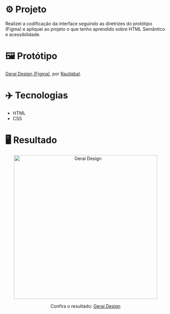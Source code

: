 # ⚙️ Projeto
Realizei a codificação da interface seguindo as diretrizes do protótipo (Figma) e apliquei ao projeto o que tenho aprendido sobre HTML Semântico e acessibilidade.

# 🖼 Protótipo
<a href="https://www.figma.com/community/file/1034686187719186130">Gerai Design (Figma)</a>, por <a href="https://www.figma.com/@rauliqbal">Rauliqbal</a>.

# ✈️ Tecnologias
- HTML
- CSS

# 🖥️ Resultado
<div align="center">
  <img alt="Gerai Design" src="https://i.imgur.com/TsCeSxx.png" width="450px">
  <p>Confira o resultado: <a href="https://gerai-design-ruuuff.netlify.app/">Gerai Design</a></p>
</div>
